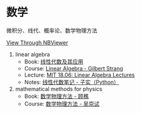 # 数学

微积分、线代、概率论、数学物理方法

[View Through NBViewer](https://nbviewer.jupyter.org/github/ryan4yin/knowledge/tree/master/math/)

1. linear algebra
   - Book: [线性代数及其应用](https://book.douban.com/subject/2128777/)
   - Course:
     [Linear Algebra - Gilbert Strang](https://www.youtube.com/playlist?list=PL221E2BBF13BECF6C)
   - Lecture: [MIT 18.06: Linear Algebra Lectures](https://github.com/stevengj/1806)
   - Notes: [线性代数笔记 - 子实（Python）](https://github.com/zlotus/notes-linear-algebra)
2. mathematical methods for physics
   - Book: [数学物理方法 - 顾樵](https://book.douban.com/subject/10517521/)
   - Course: [数学物理方法 - 吴崇试](https://www.bilibili.com/video/av6292055)
